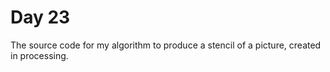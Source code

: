 # Day 23
The source code for my algorithm to produce a stencil of a picture, created in processing.
